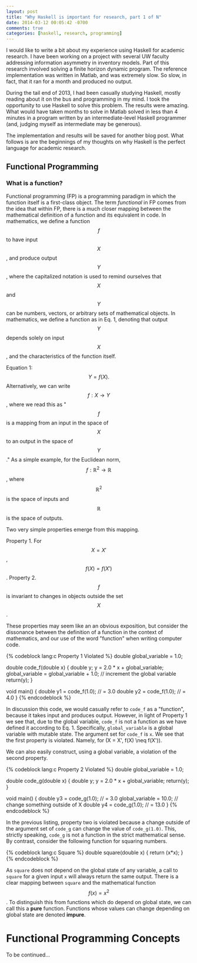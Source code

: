 ```yaml
---
layout: post
title: "Why Haskell is important for research, part 1 of N"
date: 2014-03-12 00:05:42 -0700
comments: true
categories: [haskell, research, programming]
---
```


I would like to write a bit about my experience using Haskell for academic research.
I have been working on a project with several UW faculty addressing information asymmetry in inventory models.
Part of this research involved solving a finite horizon dynamic program.
The reference implementation was written in Matlab, and was extremely slow.
So slow, in fact, that it ran for a month and produced no output.

During the tail end of 2013, I had been casually studying Haskell, mostly reading about it on the bus and programming in my mind.
I took the opportunity to use Haskell to solve this problem.
The results were amazing.
What would have taken months to solve in Matlab solved in less than 4 minutes in a program written by an intermediate-level Haskell programmer (and, judging myself as intermediate may be generous).

The implementation and results will be saved for another blog post.
What follows is are the beginnings of my thoughts on why Haskell is the perfect language for academic research.



<!-- # Introduction -->
<!-- The inventory problem is, structurally, a standard finite horizon dynamic program.  -->
<!-- This means that it is amenable to standard solution techniques, such as *backward induction*. -->
<!-- To utilize backward induction, the problem is solved for the final time horizon, denoted $$T$$, and let a given iteration be denoted $$K$$.  -->
<!-- The solution to the $$K = T$$ problem is utilized to solve the $$K = T-1$$ iteration.  -->
<!-- This process is iteratively repeated until $$K=1$$, at which point the optimal policy function can be extracted. -->


## Functional Programming

### What is a function?
Functional programming (FP) is a programming paradigm in which the function itself is a first-class object. 
The term *functional* in FP comes from the idea that within FP, there is a much closer mapping between the mathematical definition of a function and its equivalent in code. 
In mathematics, we define a function $$f$$ to have input $$X$$, and produce output $$Y$$, where the capitalized notation is used to remind ourselves that $$X$$ and $$Y$$ can be numbers, vectors, or arbitrary sets of mathematical objects.
In mathematics, we define a function as in Eq. 1, denoting that output $$Y$$ depends solely on input $$X$$, and the characteristics of the function itself.

Equation 1: $$Y = f(X). $$
Alternatively, we can write $$f: X \rightarrow Y$$, where we read this as "$$f$$ is a mapping from an input in the space of $$X$$ to an output in the space of $$Y$$."
As a simple example, for the Euclidean norm, $$f : \mathbb{R}^2 \rightarrow \mathbb{R}$$, where $$\mathbb{R}^2$$ is the space of inputs and $$\mathbb{R}$$ is the space of outputs.

Two very simple properties emerge from this mapping. 

Property 1.  For $$X = X'$$, $$f(X) = f(X')$$.
Property 2.  $$f$$ is invariant to changes in objects outside the set $$X$$.

These properties may seem like an an obvious exposition, but consider the dissonance between the definition of a function in the context of mathematics, and our use of the word "function" when writing computer code.

{% codeblock lang:c Property 1 Violated %}
double global_variable = 1.0; 

double code_f(double x) {
  double y;
  y = 2.0 * x + global_variable;
  global_variable = global_variable + 1.0; // increment the global variable
  return(y);
}

void main() {
  double y1 = code_f(1.0);             // = 3.0
  double y2 = code_f(1.0);             // = 4.0
}
{% endcodeblock %}

In discussion this code, we would casually refer to `code_f` as a "function", because it takes input and produces output. 
However, in light of Property 1 we see that, due to the global variable, `code_f` is not a function as we have defined it according to Eq. 1. 
Specifically, `global_variable` is a global variable with mutable state. 
The argument set for `code_f` is `x`. 
We see that the first property is violated.
Namely, for \(X = X', f(X) \neq f(X')\).

We can also easily construct, using a global variable, a violation of the second property.

{% codeblock lang:c Property 2 Violated %}
double global_variable = 1.0;  

double code_g(double x) {
  double y;
  y = 2.0 * x + global_variable;
  return(y);
}

void main() {
  double y3 = code_g(1.0);             // = 3.0
  global_variable = 10.0;              // change something outside of X
  double y4 = code_g(1.0);             // = 13.0
}
{% endcodeblock %}

In the previous listing, property two is violated because a change outside of the argument set of `code_g` can change the value of `code_g(1.0)`. 
This, strictly speaking, `code_g` is not a function in the strict mathematical sense.
By contrast, consider the following function for squaring numbers.

{% codeblock lang:c Square %}
double square(double x) {
  return (x*x);
}
{% endcodeblock %}

As `square` does not depend on the global state of any variable, a call to `square` for a given input `x` will always return the same output.
There is a clear mapping between `square` and the mathematical function $$f(x) = x^{2}$$.
To distinguish this from functions which do depend on global state, we can call this a **pure** function.
Functions whose values can change depending on global state are denoted **impure**.

# Functional Programming Concepts
To be continued...

